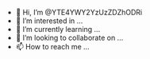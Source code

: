 - 👋 Hi, I’m @YTE4YWY2YzUzZDZhODRi
- 👀 I’m interested in ...
- 🌱 I’m currently learning ...
- 💞️ I’m looking to collaborate on ...
- 📫 How to reach me ...

<!---
YTE4YWY2YzUzZDZhODRi/YTE4YWY2YzUzZDZhODRi is a ✨ special ✨ repository because its `README.md` (this file) appears on your GitHub profile.
You can click the Preview link to take a look at your changes.
--->
